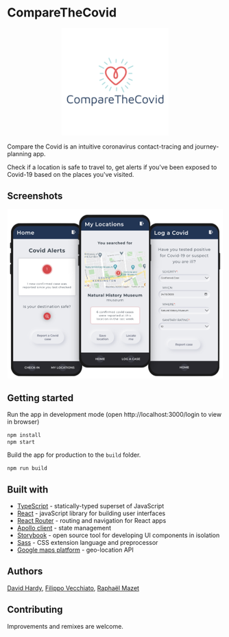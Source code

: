 # CompareTheCovid

<p align="center">
  <img src="./src/images/logo.png" width=250/>
</p>

Compare the Covid is an intuitive coronavirus contact-tracing and journey-planning app.

Check if a location is safe to travel to, get alerts if you've been exposed to Covid-19 based on the places you've visited.

## Screenshots

<p align="center">
  <img src="./src/images/comparethecovid-screenshots.png" width=600/>
</p>

## Getting started

Run the app in development mode (open http://localhost:3000/login to view in browser) <br/>
```
npm install
npm start
```

Build the app for production to the `build` folder.<br/>
```
npm run build
```

## Built with

* [TypeScript](https://www.typescriptlang.org/) -  statically-typed superset of JavaScript
* [React](https://reactjs.org/) - javaScript library for building user interfaces
* [React Router](https://reactrouter.com/) - routing and navigation for React apps
* [Apollo client](https://www.apollographql.com/docs/react/) - state management
* [Storybook](https://storybook.js.org/) - open source tool for developing UI components in isolation
* [Sass](https://sass-lang.com/) - CSS extension language and preprocessor
* [Google maps platform](https://developers.google.com/maps/documentation) - geo-location API

## Authors
[David Hardy](https://github.com/davzhardy), [Filippo Vecchiato](https://github.com/filvecchiato), [Raphaël Mazet](https://github.com/raphael-mazet/)

## Contributing

Improvements and remixes are welcome.
